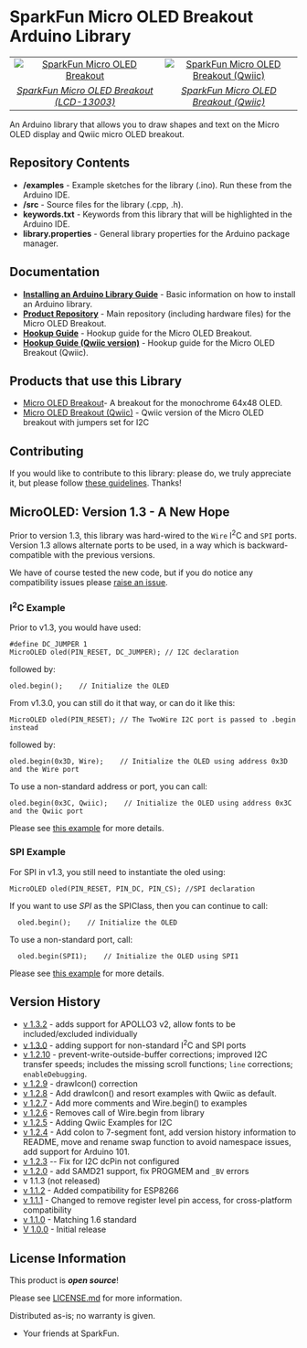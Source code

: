 SparkFun Micro OLED Breakout Arduino Library
========================================

<table class="table table-hover table-striped table-bordered">
  <tr align="center">
   <td><a href="https://www.sparkfun.com/products/13003"><img src="https://cdn.sparkfun.com//assets/parts/9/9/5/6/OLED_Action.jpg" alt="SparkFun Micro OLED Breakout"></a></td>
   <td><a href="https://www.sparkfun.com/products/14532"><img src="https://cdn.sparkfun.com//assets/parts/1/2/6/2/1/14532-SparkFun_Micro_OLED_Breakout__Qwiic_-01.jpg" alt="SparkFun Micro OLED Breakout (Qwiic)"></a></td>
  </tr>
  <tr align="center">
    <td><i><a href="https://www.sparkfun.com/products/13003">SparkFun Micro OLED Breakout (LCD-13003)</a></i></td>
    <td><i><a href="https://www.sparkfun.com/products/14532">SparkFun Micro OLED Breakout (Qwiic)</a></i></td>
  </tr>
</table>

An Arduino library that allows you to draw shapes and text on the Micro OLED display and Qwiic micro OLED breakout.

Repository Contents
-------------------

* **/examples** - Example sketches for the library (.ino). Run these from the Arduino IDE.
* **/src** - Source files for the library (.cpp, .h).
* **keywords.txt** - Keywords from this library that will be highlighted in the Arduino IDE.
* **library.properties** - General library properties for the Arduino package manager.

Documentation
--------------

* **[Installing an Arduino Library Guide](https://learn.sparkfun.com/tutorials/installing-an-arduino-library)** - Basic information on how to install an Arduino library.
* **[Product Repository](https://github.com/sparkfun/Micro_OLED_Breakout)** - Main repository (including hardware files) for the Micro OLED Breakout.
* **[Hookup Guide](https://learn.sparkfun.com/tutorials/micro-oled-breakout-hookup-guide)** - Hookup guide for the Micro OLED Breakout.
* **[Hookup Guide (Qwiic version)](https://learn.sparkfun.com/tutorials/718)** - Hookup guide for the Micro OLED Breakout (Qwiic).

Products that use this Library
---------------------------------

* [Micro OLED Breakout](https://www.sparkfun.com/products/13003)- A breakout for the monochrome 64x48 OLED.
* [Micro OLED Breakout (Qwiic)](https://www.sparkfun.com/products/14532) - Qwiic version of the Micro OLED breakout with jumpers set for I2C

Contributing
--------------

If you would like to contribute to this library: please do, we truly appreciate it, but please follow [these guidelines](./CONTRIBUTING.md). Thanks!

MicroOLED: Version 1.3 - A New Hope
---------------

Prior to version 1.3, this library was hard-wired to the ```Wire``` I<sup>2</sup>C and ```SPI``` ports. Version 1.3
allows alternate ports to be used, in a way which is backward-compatible with the previous versions.

We have of course tested the new code, but if you do notice any compatibility issues please
[raise an issue](https://github.com/sparkfun/SparkFun_Micro_OLED_Arduino_Library/issues).

### I<sup>2</sup>C Example

Prior to v1.3, you would have used:
```
#define DC_JUMPER 1
MicroOLED oled(PIN_RESET, DC_JUMPER); // I2C declaration
```

followed by:
```
oled.begin();    // Initialize the OLED
```

From v1.3.0, you can still do it that way, or can do it like this:
```
MicroOLED oled(PIN_RESET); // The TwoWire I2C port is passed to .begin instead
```

followed by:
```
oled.begin(0x3D, Wire);    // Initialize the OLED using address 0x3D and the Wire port
```

To use a non-standard address or port, you can call:
```
oled.begin(0x3C, Qwiic);    // Initialize the OLED using address 0x3C and the Qwiic port
```

Please see [this example](./examples/Example10_MultiDemo_v13/Example10_MultiDemo_v13.ino) for more details.

### SPI Example

For SPI in v1.3, you still need to instantiate the oled using:
```
MicroOLED oled(PIN_RESET, PIN_DC, PIN_CS); //SPI declaration
```

If you want to use _SPI_ as the SPIClass, then you can continue to call:
```
  oled.begin();    // Initialize the OLED
```

To use a non-standard port, call:
```
  oled.begin(SPI1);    // Initialize the OLED using SPI1
```

Please see [this example](./examples/SPI/MicroOLED_Demo_v13/MicroOLED_Demo_v13.ino) for more details.

Version History
---------------

* [v 1.3.2](https://github.com/sparkfun/SparkFun_Micro_OLED_Arduino_Library/releases/tag/v1.3.2) - adds support for APOLLO3 v2, allow fonts to be included/excluded individually
* [v 1.3.0](https://github.com/sparkfun/SparkFun_Micro_OLED_Arduino_Library/releases/tag/v1.3.0) - adding support for non-standard I<sup>2</sup>C and SPI ports
* [v 1.2.10](https://github.com/sparkfun/SparkFun_Micro_OLED_Arduino_Library/releases/tag/v1.2.10) - prevent-write-outside-buffer corrections; improved I2C transfer speeds; includes the missing scroll functions; ```line``` corrections; ```enableDebugging```.
* [v 1.2.9](https://github.com/sparkfun/SparkFun_Micro_OLED_Arduino_Library/releases/tag/v1.2.9) - drawIcon() correction
* [v 1.2.8](https://github.com/sparkfun/SparkFun_Micro_OLED_Arduino_Library/releases/tag/v1%2C2.8) - Add drawIcon() and resort examples with Qwiic as default.
* [v 1.2.7](https://github.com/sparkfun/SparkFun_Micro_OLED_Arduino_Library/releases/tag/v1.2.7) - Add more comments and Wire.begin() to examples
* [v 1.2.6](https://github.com/sparkfun/SparkFun_Micro_OLED_Arduino_Library/releases/tag/V_1.2.6) - Removes call of Wire.begin from library
* [v 1.2.5](https://github.com/sparkfun/SparkFun_Micro_OLED_Arduino_Library/releases/tag/v1.2.5) - Adding Qwiic Examples for I2C
* [v 1.2.4](https://github.com/sparkfun/SparkFun_Micro_OLED_Arduino_Library/releases/tag/v.1.2.4) - Add colon to 7-segment font, add version history information to README, move and rename swap function to avoid namespace issues, add support for Arduino 101.
* [v 1.2.3](https://github.com/sparkfun/SparkFun_Micro_OLED_Arduino_Library/releases/tag/v1.2.3) -- Fix for I2C dcPin not configured
* [v 1.2.0](https://github.com/sparkfun/SparkFun_Micro_OLED_Arduino_Library/releases/tag/V_1.2.0) - add SAMD21 support, fix PROGMEM and `_BV` errors
* v 1.1.3 (not released)
* [v 1.1.2](https://github.com/sparkfun/SparkFun_Micro_OLED_Arduino_Library/tree/V_1.1.2) - Added compatibility for ESP8266
* [v 1.1.1](https://github.com/sparkfun/SparkFun_Micro_OLED_Arduino_Library/tree/V_1.1.1) - Changed to remove register level pin access, for cross-platform compatibility
* [v 1.1.0](https://github.com/sparkfun/SparkFun_Micro_OLED_Arduino_Library/tree/V_1.1.0) - Matching 1.6 standard
* [V 1.0.0](https://github.com/sparkfun/SparkFun_Micro_OLED_Arduino_Library/tree/V_1.0.0) - Initial release

License Information
-------------------

This product is _**open source**_!

Please see [LICENSE.md](./LICENSE.md) for more information.

Distributed as-is; no warranty is given.

- Your friends at SparkFun.
